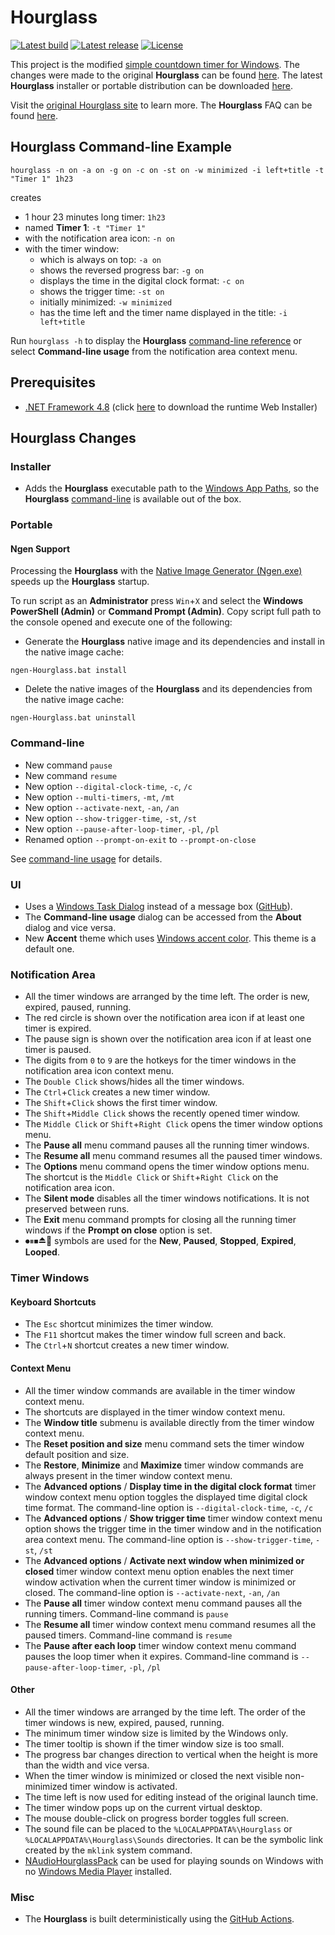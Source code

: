 ﻿# Hourglass

[![Latest build](https://github.com/i2van/hourglass/workflows/build/badge.svg)](https://github.com/i2van/hourglass/actions)
[![Latest release](https://img.shields.io/github/downloads/i2van/hourglass/total.svg)](https://github.com/i2van/hourglass/releases/latest)
[![License](https://img.shields.io/badge/license-MIT-yellow)](https://opensource.org/licenses/MIT)

This project is the modified [simple countdown timer for Windows](https://github.com/dziemborowicz/hourglass). The changes were made to the original **Hourglass** can be found [here](#hourglass-changes). The latest **Hourglass** installer or portable distribution can be downloaded [here](https://github.com/i2van/hourglass/releases/latest).

Visit the [original Hourglass site](https://chris.dziemborowicz.com/apps/hourglass) to learn more. The **Hourglass** FAQ can be found [here](https://github.com/i2van/hourglass/blob/develop/FAQ.md).

## Hourglass Command-line Example

```shell
hourglass -n on -a on -g on -c on -st on -w minimized -i left+title -t "Timer 1" 1h23
```

creates

- 1 hour 23 minutes long timer: `1h23`
- named **Timer 1**: `-t "Timer 1"`
- with the notification area icon: `-n on`
- with the timer window:
  - which is always on top: `-a on`
  - shows the reversed progress bar: `-g on`
  - displays the time in the digital clock format: `-c on`
  - shows the trigger time: `-st on`
  - initially minimized: `-w minimized`
  - has the time left and the timer name displayed in the title: `-i left+title`

Run `hourglass -h` to display the **Hourglass** [command-line reference](https://github.com/i2van/hourglass/blob/develop/Hourglass/Resources/Usage.txt) or select **Command-line usage** from the notification area context menu.

## Prerequisites

- [.NET Framework 4.8](https://dotnet.microsoft.com/en-us/download/dotnet-framework/net48) (click [here](https://dotnet.microsoft.com/en-us/download/dotnet-framework/thank-you/net48-web-installer) to download the runtime Web Installer)

## Hourglass Changes

### Installer

- Adds the **Hourglass** executable path to the [Windows App Paths](https://learn.microsoft.com/en-us/windows/win32/shell/app-registration#using-the-app-paths-subkey), so the **Hourglass** [command-line](https://github.com/i2van/hourglass/blob/develop/Hourglass/Resources/Usage.txt) is available out of the box.

### Portable

#### Ngen Support

Processing the **Hourglass** with the [Native Image Generator (Ngen.exe)](https://learn.microsoft.com/en-us/dotnet/framework/tools/ngen-exe-native-image-generator) speeds up the **Hourglass** startup.

To run script as an **Administrator** press `Win`+`X` and select the **Windows PowerShell (Admin)** or **Command Prompt (Admin)**. Copy script full path to the console opened and execute one of the following:

- Generate the **Hourglass** native image and its dependencies and install in the native image cache:

```shell
ngen-Hourglass.bat install
```

- Delete the native images of the **Hourglass** and its dependencies from the native image cache:

```shell
ngen-Hourglass.bat uninstall
```

### Command-line

- New command `pause`
- New command `resume`
- New option `--digital-clock-time`, `-c`, `/c`
- New option `--multi-timers`, `-mt`, `/mt`
- New option `--activate-next`, `-an`, `/an`
- New option `--show-trigger-time`, `-st`, `/st`
- New option `--pause-after-loop-timer`, `-pl`, `/pl`
- Renamed option `--prompt-on-exit` to `--prompt-on-close`

See [command-line usage](https://github.com/i2van/hourglass/blob/develop/Hourglass/Resources/Usage.txt) for details.

### UI

- Uses a [Windows Task Dialog](https://learn.microsoft.com/en-us/windows/win32/controls/task-dialogs-overview) instead of a message box ([GitHub](https://github.com/kpreisser/TaskDialog)).
- The **Command-line usage** dialog can be accessed from the **About** dialog and vice versa.
- New **Accent** theme which uses [Windows accent color](https://www.google.com/search?q=Windows+accent+color). This theme is a default one.

### Notification Area

- All the timer windows are arranged by the time left. The order is new, expired, paused, running.
- The red circle is shown over the notification area icon if at least one timer is expired.
- The pause sign is shown over the notification area icon if at least one timer is paused.
- The digits from `0` to `9` are the hotkeys for the timer windows in the notification area icon context menu.
- The `Double Click` shows/hides all the timer windows.
- The `Ctrl`+`Click` creates a new timer window.
- The `Shift`+`Click` shows the first timer window.
- The `Shift`+`Middle Click` shows the recently opened timer window.
- The `Middle Click` or `Shift`+`Right Click` opens the timer window options menu.
- The **Pause all** menu command pauses all the running timer windows.
- The **Resume all** menu command resumes all the paused timer windows.
- The **Options** menu command opens the timer window options menu. The shortcut is the `Middle Click` or `Shift`+`Right Click` on the notification area icon.
- The **Silent mode** disables all the timer windows notifications. It is not preserved between runs.
- The **Exit** menu command prompts for closing all the running timer windows if the **Prompt on close** option is set.
- ⏺⏸⏹⏏🔁 symbols are used for the **New**, **Paused**, **Stopped**, **Expired**, **Looped**.

### Timer Windows

#### Keyboard Shortcuts

- The `Esc` shortcut minimizes the timer window.
- The `F11` shortcut makes the timer window full screen and back.
- The `Ctrl`+`N` shortcut creates a new timer window.

#### Context Menu

- All the timer window commands are available in the timer window context menu.
- The shortcuts are displayed in the timer window context menu.
- The **Window title** submenu is available directly from the timer window context menu.
- The **Reset position and size** menu command sets the timer window default position and size.
- The **Restore**, **Minimize** and **Maximize** timer window commands are always present in the timer window context menu.
- The **Advanced options** / **Display time in the digital clock format** timer window context menu option toggles the displayed time digital clock time format. The command-line option is `--digital-clock-time`, `-c`, `/c`
- The **Advanced options** / **Show trigger time** timer window context menu option shows the trigger time in the timer window and in the notification area context menu. The command-line option is `--show-trigger-time`, `-st`, `/st`
- The **Advanced options** / **Activate next window when minimized or closed** timer window context menu option enables the next timer window activation when the current timer window is minimized or closed. The command-line option is `--activate-next`, `-an`, `/an`
- The **Pause all** timer window context menu command pauses all the running timers. Command-line command is `pause`
- The **Resume all** timer window context menu command resumes all the paused timers. Command-line command is `resume`
- The **Pause after each loop** timer window context menu command pauses the loop timer when it expires. Command-line command is `--pause-after-loop-timer`, `-pl`, `/pl`

#### Other

- All the timer windows are arranged by the time left. The order of the timer windows is new, expired, paused, running.
- The minimum timer window size is limited by the Windows only.
- The timer tooltip is shown if the timer window size is too small.
- The progress bar changes direction to vertical when the height is more than the width and vice versa.
- When the timer window is minimized or closed the next visible non-minimized timer window is activated.
- The time left is now used for editing instead of the original launch time.
- The timer window pops up on the current virtual desktop.
- The mouse double-click on progress border toggles full screen.
- The sound file can be placed to the `%LOCALAPPDATA%\Hourglass` or `%LOCALAPPDATA%\Hourglass\Sounds` directories. It can be the symbolic link created by the `mklink` system command.
- [NAudioHourglassPack](https://github.com/i2van/hourglass/blob/develop/FAQ.md#what-should-i-do-if-there-is-no-notification-sound) can be used for playing sounds on Windows with no [Windows Media Player](https://en.wikipedia.org/wiki/Windows_Media_Player) installed.

### Misc

- The **Hourglass** is built deterministically using the [GitHub Actions](https://github.com/i2van/hourglass/actions).
